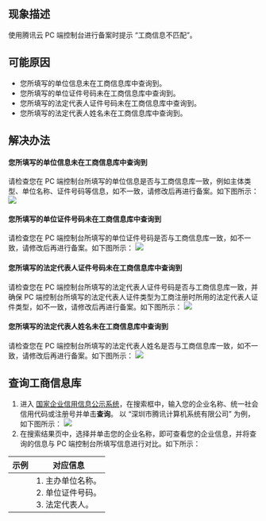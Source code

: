 
## 现象描述
使用腾讯云 PC 端控制台进行备案时提示 “工商信息不匹配”。

## 可能原因
- 您所填写的单位信息未在工商信息库中查询到。
- 您所填写的单位证件号码未在工商信息库中查询到。
- 您所填写的法定代表人证件号码未在工商信息库中查询到。
- 您所填写的法定代表人姓名未在工商信息库中查询到。

## 解决办法
#### 您所填写的单位信息未在工商信息库中查询到
请检查您在 PC 端控制台所填写的单位信息是否与工商信息库一致，例如主体类型、单位名称、证件号码等信息，如不一致，请修改后再进行备案。如下图所示：
![](https://qcloudimg.tencent-cloud.cn/raw/190031e8bc2ab77201b081a1beab96e7.png)


#### 您所填写的单位证件号码未在工商信息库中查询到
请检查您在 PC 端控制台所填写的单位证件号码是否与工商信息库一致，如不一致，请修改后再进行备案。如下图所示：
![](https://qcloudimg.tencent-cloud.cn/raw/0ae07e9e3dc5c27aed700ffd4f31e976.png)

#### 您所填写的法定代表人证件号码未在工商信息库中查询到
请检查您在 PC 端控制台所填写的法定代表人证件号码是否与工商信息库一致，并确保 PC 端控制台所填写的法定代表人证件类型为工商注册时所用的法定代表人证件类型，如不一致，请修改后再进行备案。如下图所示：
![](https://qcloudimg.tencent-cloud.cn/raw/b83ef434743a9d9d073d9806a37cdc45.png)

#### 您所填写的法定代表人姓名未在工商信息库中查询到
请检查您在 PC 端控制台所填写的法定代表人姓名是否与工商信息库一致，如不一致，请修改后再进行备案。如下图所示：
![](https://qcloudimg.tencent-cloud.cn/raw/1bb4f39b9009196298ed5929b0249a0e.png)


## 查询工商信息库
1. 进入 [国家企业信用信息公示系统](http://www.gsxt.gov.cn/index.html)，在搜索框中，输入您的企业名称、统一社会信用代码或注册号并单击**查询**。
以 “深圳市腾讯计算机系统有限公司” 为例，如下图所示：
![](https://main.qcloudimg.com/raw/ccb81eb09b257803bcddae00df91a6b5.png)
2. 在搜索结果页中，选择并单击您的企业名称，即可查看您的企业信息，并将查询的信息与 PC 端控制台所填写信息进行对比。如下所示：
<table>
<thead>
<tr>
<th>示例</th>
<th>对应信息</th>
</tr>
</thead>
<tbody><tr>
<td><img src="https://qcloudimg.tencent-cloud.cn/raw/e19977b6756f2f617c78c5038166e3f6.png" alt=""></td>
<td>1. 主办单位名称。<br>2. 单位证件号码。<br>3. 法定代表人。</td>
</tr>
</tbody></table>











